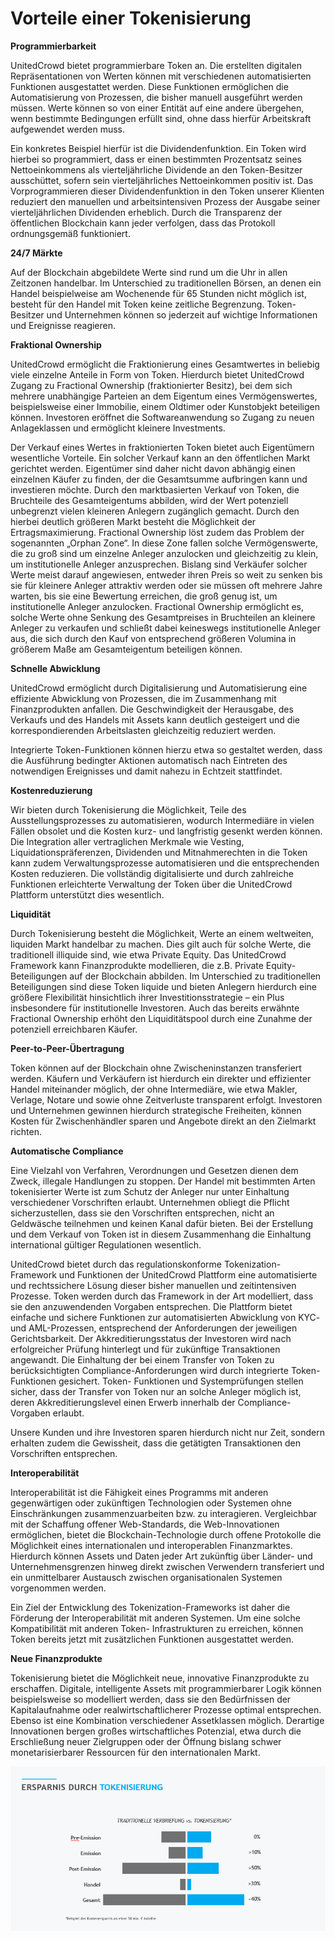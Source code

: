 # Vorteile einer Tokenisierung

**Programmierbarkeit**

UnitedCrowd bietet programmierbare Token an. Die erstellten digitalen Repräsentationen von Werten können mit verschiedenen automatisierten Funktionen ausgestattet werden. Diese Funktionen ermöglichen die Automatisierung von Prozessen, die bisher manuell ausgeführt werden müssen. Werte können so von einer Entität auf eine andere übergehen, wenn bestimmte Bedingungen erfüllt sind, ohne dass hierfür Arbeitskraft aufgewendet werden muss.

Ein konkretes Beispiel hierfür ist die Dividendenfunktion. Ein Token wird hierbei so programmiert, dass er einen bestimmten Prozentsatz seines Nettoeinkommens als vierteljährliche Dividende an den Token-Besitzer ausschüttet, sofern sein vierteljährliches Nettoeinkommen positiv ist. Das Vorprogrammieren dieser Dividendenfunktion in den Token unserer Klienten reduziert den manuellen und arbeitsintensiven Prozess der Ausgabe seiner vierteljährlichen Dividenden erheblich. Durch die Transparenz der öffentlichen Blockchain kann jeder verfolgen, dass das Protokoll ordnungsgemäß funktioniert.

**24/7 Märkte**

Auf der Blockchain abgebildete Werte sind rund um die Uhr in allen Zeitzonen handelbar. Im Unterschied zu traditionellen Börsen, an denen ein Handel beispielweise am Wochenende für 65 Stunden nicht möglich ist, besteht für den Handel mit Token keine zeitliche Begrenzung. Token-Besitzer und Unternehmen können so jederzeit auf wichtige Informationen und Ereignisse reagieren.

**Fraktional Ownership**

UnitedCrowd ermöglicht die Fraktionierung eines Gesamtwertes in beliebig viele einzelne Anteile in Form von Token. Hierdurch bietet UnitedCrowd Zugang zu Fractional Ownership \(fraktionierter Besitz\), bei dem sich mehrere unabhängige Parteien an dem Eigentum eines Vermögenswertes, beispielsweise einer Immobilie, einem Oldtimer oder Kunstobjekt beteiligen können. Investoren eröffnet die Softwareanwendung so Zugang zu neuen Anlageklassen und ermöglicht kleinere Investments.

Der Verkauf eines Wertes in fraktionierten Token bietet auch Eigentümern wesentliche Vorteile. Ein solcher Verkauf kann an den öffentlichen Markt gerichtet werden. Eigentümer sind daher nicht davon abhängig einen einzelnen Käufer zu finden, der die Gesamtsumme aufbringen kann und investieren möchte. Durch den marktbasierten Verkauf von Token, die Bruchteile des Gesamteigentums abbilden, wird der Wert potenziell unbegrenzt vielen kleineren Anlegern zugänglich gemacht. Durch den hierbei deutlich größeren Markt besteht die Möglichkeit der Ertragsmaximierung. Fractional Ownership löst zudem das Problem der sogenannten „Orphan Zone“. In diese Zone fallen solche Vermögenswerte, die zu groß sind um einzelne Anleger anzulocken und gleichzeitig zu klein, um institutionelle Anleger anzusprechen. Bislang sind Verkäufer solcher Werte meist darauf angewiesen, entweder ihren Preis so weit zu senken bis sie für kleinere Anleger attraktiv werden oder sie müssen oft mehrere Jahre warten, bis sie eine Bewertung erreichen, die groß genug ist, um institutionelle Anleger anzulocken. Fractional Ownership ermöglicht es, solche Werte ohne Senkung des Gesamtpreises in Bruchteilen an kleinere Anleger zu verkaufen und schließt dabei keineswegs institutionelle Anleger aus, die sich durch den Kauf von entsprechend größeren Volumina in größerem Maße am Gesamteigentum beteiligen können.

**Schnelle Abwicklung**

UnitedCrowd ermöglicht durch Digitalisierung und Automatisierung eine effiziente Abwicklung von Prozessen, die im Zusammenhang mit Finanzprodukten anfallen. Die Geschwindigkeit der Herausgabe, des Verkaufs und des Handels mit Assets kann deutlich gesteigert und die korrespondierenden Arbeitslasten gleichzeitig reduziert werden.

Integrierte Token-Funktionen können hierzu etwa so gestaltet werden, dass die Ausführung bedingter Aktionen automatisch nach Eintreten des notwendigen Ereignisses und damit nahezu in Echtzeit stattfindet.

**Kostenreduzierung**

Wir bieten durch Tokenisierung die Möglichkeit, Teile des Ausstellungsprozesses zu automatisieren, wodurch Intermediäre in vielen Fällen obsolet und die Kosten kurz- und langfristig gesenkt werden können. Die Integration aller vertraglichen Merkmale wie Vesting, Liquidationspräferenzen, Dividenden und Mitnahmerechten in die Token kann zudem Verwaltungsprozesse automatisieren und die entsprechenden Kosten reduzieren. Die vollständig digitalisierte und durch zahlreiche Funktionen erleichterte Verwaltung der Token über die UnitedCrowd Plattform unterstützt dies wesentlich.

**Liquidität**

Durch Tokenisierung besteht die Möglichkeit, Werte an einem weltweiten, liquiden Markt handelbar zu machen. Dies gilt auch für solche Werte, die traditionell illiquide sind, wie etwa Private Equity. Das UnitedCrowd Framework kann Finanzprodukte modellieren, die z.B. Private Equity-Beteiligungen auf der Blockchain abbilden. Im Unterschied zu traditionellen Beteiligungen sind diese Token liquide und bieten Anlegern hierdurch eine größere Flexibilität hinsichtlich ihrer Investitionsstrategie – ein Plus insbesondere für institutionelle Investoren. Auch das bereits erwähnte Fractional Ownership erhöht den Liquiditätspool durch eine Zunahme der potenziell erreichbaren Käufer.

**Peer-to-Peer-Übertragung**

Token können auf der Blockchain ohne Zwischeninstanzen transferiert werden. Käufern und Verkäufern ist hierdurch ein direkter und effizienter Handel miteinander möglich, der ohne Intermediäre, wie etwa Makler, Verlage, Notare und sowie ohne Zeitverluste transparent erfolgt. Investoren und Unternehmen gewinnen hierdurch strategische Freiheiten, können Kosten für Zwischenhändler sparen und Angebote direkt an den Zielmarkt richten.

**Automatische Compliance**

Eine Vielzahl von Verfahren, Verordnungen und Gesetzen dienen dem Zweck, illegale Handlungen zu stoppen. Der Handel mit bestimmten Arten tokenisierter Werte ist zum Schutz der Anleger nur unter Einhaltung verschiedener Vorschriften erlaubt. Unternehmen obliegt die Pflicht sicherzustellen, dass sie den Vorschriften entsprechen, nicht an Geldwäsche teilnehmen und keinen Kanal dafür bieten. Bei der Erstellung und dem Verkauf von Token ist in diesem Zusammenhang die Einhaltung international gültiger Regulationen wesentlich.

UnitedCrowd bietet durch das regulationskonforme Tokenization-Framework und Funktionen der UnitedCrowd Plattform eine automatisierte und rechtssichere Lösung dieser bisher manuellen und zeitintensiven Prozesse. Token werden durch das Framework in der Art modelliert, dass sie den anzuwendenden Vorgaben entsprechen. Die Plattform bietet einfache und sichere Funktionen zur automatisierten Abwicklung von KYC- und AML-Prozessen, entsprechend der Anforderungen der jeweiligen Gerichtsbarkeit. Der Akkreditierungsstatus der Investoren wird nach erfolgreicher Prüfung hinterlegt und für zukünftige Transaktionen angewandt. Die Einhaltung der bei einem Transfer von Token zu berücksichtigten Compliance-Anforderungen wird durch integrierte Token-Funktionen gesichert. Token- Funktionen und Systemprüfungen stellen sicher, dass der Transfer von Token nur an solche Anleger möglich ist, deren Akkreditierungslevel einen Erwerb innerhalb der Compliance-Vorgaben erlaubt.

Unsere Kunden und ihre Investoren sparen hierdurch nicht nur Zeit, sondern erhalten zudem die Gewissheit, dass die getätigten Transaktionen den Vorschriften entsprechen.

**Interoperabilität**

Interoperabilität ist die Fähigkeit eines Programms mit anderen gegenwärtigen oder zukünftigen Technologien oder Systemen ohne Einschränkungen zusammenzuarbeiten bzw. zu interagieren. Vergleichbar mit der Schaffung offener Web-Standards, die Web-Innovationen ermöglichen, bietet die Blockchain-Technologie durch offene Protokolle die Möglichkeit eines internationalen und interoperablen Finanzmarktes. Hierdurch können Assets und Daten jeder Art zukünftig über Länder- und Unternehmensgrenzen hinweg direkt zwischen Verwendern transferiert und ein unmittelbarer Austausch zwischen organisationalen Systemen vorgenommen werden.

Ein Ziel der Entwicklung des Tokenization-Frameworks ist daher die Förderung der Interoperabilität mit anderen Systemen. Um eine solche Kompatibilität mit anderen Token- Infrastrukturen zu erreichen, können Token bereits jetzt mit zusätzlichen Funktionen ausgestattet werden.

**Neue Finanzprodukte**

Tokenisierung bietet die Möglichkeit neue, innovative Finanzprodukte zu erschaffen. Digitale, intelligente Assets mit programmierbarer Logik können beispielsweise so modelliert werden, dass sie den Bedürfnissen der Kapitalaufnahme oder realwirtschaftlicherer Prozesse optimal entsprechen. Ebenso ist eine Kombination verschiedener Assetklassen möglich. Derartige Innovationen bergen großes wirtschaftliches Potenzial, etwa durch die Erschließung neuer Zielgruppen oder der Öffnung bislang schwer monetarisierbarer Ressourcen für den internationalen Markt.

![](../../.gitbook/assets/grafik%20%2839%29.png)

